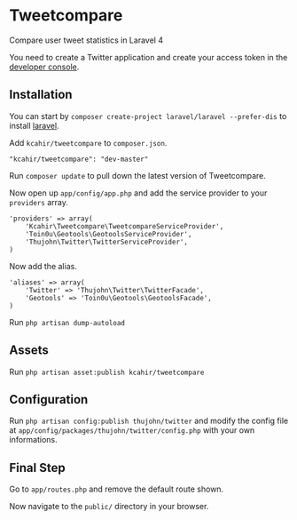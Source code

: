 Tweetcompare
============

Compare user tweet statistics in Laravel 4

You need to create a Twitter application and create your access token in the [developer console](https://dev.twitter.com/).


## Installation

You can start by `composer create-project laravel/laravel --prefer-dis` to install [laravel](http://laravel.com/docs/installation/).

Add `kcahir/tweetcompare` to `composer.json`.

    "kcahir/tweetcompare": "dev-master"

Run `composer update` to pull down the latest version of Tweetcompare.

Now open up `app/config/app.php` and add the service provider to your `providers` array.

    'providers' => array(
    	'Kcahir\Tweetcompare\TweetcompareServiceProvider',
	    'Toin0u\Geotools\GeotoolsServiceProvider',
        'Thujohn\Twitter\TwitterServiceProvider',
    )

Now add the alias.

    'aliases' => array(
        'Twitter' => 'Thujohn\Twitter\TwitterFacade',
        'Geotools' => 'Toin0u\Geotools\GeotoolsFacade',
    )

Run `php artisan dump-autoload`

## Assets

Run `php artisan asset:publish kcahir/tweetcompare`

## Configuration

Run `php artisan config:publish thujohn/twitter` and modify the config file at `app/config/packages/thujohn/twitter/config.php` with your own informations.

## Final Step

Go to `app/routes.php` and remove the default route shown.

Now navigate to the `public/` directory in your browser.